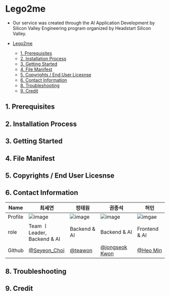 # Lego2me

- Our service was created through the AI Application Development by Silicon Valley Engineering program organized by Headstart Silicon Valley.

- [Lego2me](#lego2me)
  - [1. Prerequisites](#1-prerequisites)
  - [2. Installation Process](#2-installation-process)
  - [3. Getting Started](#3-getting-started)
  - [4. File Manifest](#4-file-manifest)
  - [5. Copyrights / End User Licesnse](#5-copyrights--end-user-licesnse)
  - [6. Contact Information](#6-contact-information)
  - [8. Troubleshooting](#8-troubleshooting)
  - [9. Credit](#9-credit)

## 1. Prerequisites

## 2. Installation Process

## 3. Getting Started

## 4. File Manifest

## 5. Copyrights / End User Licesnse

## 6. Contact Information

| Name    | 최세연                                        |정태원                               | 권종석                                        | 허민                                    |
| ------- | --------------------------------------------- | ------------------------------------ | --------------------------------------------- | --------------------------------------- |
| Profile | ![image]()                                    | ![image]()                           | ![image]()                                    | ![imgae]()                              |
| role    | Team ㅣLeader, <br>Backend & AI                 | Backend & AI                         | Backend & AI                                  | Frontend & AI                           |
| Github  | [@Seyeon_Choi](https://github.com/barabobBOB) | [@teawon](https://github.com/teawon) | [@jongseok Kwon](https://github.com/himJJong) | [@Heo Min](https://github.com/hhhminme) |

## 8. Troubleshooting

## 9. Credit
